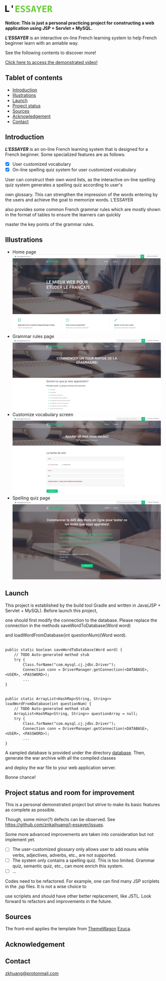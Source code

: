 # ![L'ESSAYER](Lessayer/lib/src/resources/images/logo.png)

**Notice: This is just a personal practicing project for constructing a web application using JSP + Servlet + MySQL.**

***L'ESSAYER*** is an interactive on-line French learning system to help French beginner learn with an amiable way.

See the following contents to discover more!

[Click here to access the demonstrated video!](l_essayer_demo.mp4)

## Tablet of contents
* [Introduction](#introduction)
* [Illustrations](#illustrations)
* [Launch](#launch)
* [Project status](#project-status-and-room-for-improvement)
* [Sources](#sources)
* [Acknowledgement](#acknowledgement)
* [Contact](#contact)

## Introduction

***L'ESSAYER*** is an on-line French learning system that is designed for a French beginner. Some specialized features are as follows:

- [x] User customized vocabulary
- [x] On-line spelling quiz system for user customized vocabulary

User can construct their own word lists, as the interactive on-line spelling quiz system generates a spelling quiz according to user's 

own glossary. This can strengthen the impression of the words entering by the users and achieve the goal to memorize words. L'ESSAYER 

also provides some common French grammar rules which are mostly shown in the format of tables to ensure the learners can quickly 

master the key points of the grammar rules. 

## Illustrations
- Home page
![homepage.png](illustrations/homepage.png)
- Grammar rules page
![grammar_rules.png](illustrations/grammar_rules.png)
- Customize vocabulary screen
![add_new_word.png](illustrations/add_new_word.png)
- Spelling quiz page
![spelling_quiz.png](illustrations/spelling_quiz.png)

## Launch

This project is established by the build tool Gradle and written in Java(JSP + Servlet + MySQL). Before launch this project, 

one should first modify the connection to the database. Please replace the connection in the methods saveWordToDatabase(Word word) 

and loadWordFromDatabase(int questionNum)(Word word).

```

public static boolean saveWordToDatabase(Word word) {
	// TODO Auto-generated method stub
	try {
		Class.forName("com.mysql.cj.jdbc.Driver");
		Connection conn = DriverManager.getConnection(<DATABASE>, <USER>, <PASSWORD>);
		...
}
```
```

public static ArrayList<HashMap<String, String>> loadWordFromDatabase(int questionNum) {
	// TODO Auto-generated method stub
	ArrayList<HashMap<String, String>> questionArray = null;
	try {
		Class.forName("com.mysql.cj.jdbc.Driver");
		Connection conn = DriverManager.getConnection(<DATABASE>, <USER>, <PASSWORD>);
		...
}
```

A sampled database is provided under the directory [database](database). Then, generate the war archive with all the compiled classes

 and deploy the war file to your web application server.

Bonne chance!

## Project status and room for improvement

This is a personal demonstrated project but strive to  make its basic features as complete as possible.

Though, some minor(?) defects can be observed. See https://github.com/znkaihuang/l-essayer/issues.

Some more advanced improvements are taken into consideration but not implement yet.

- [ ] The user-customized glossary only allows user to add nouns while verbs, adjectives, adverbs, etc., are not supported.
- [ ] The system only contains a spelling quiz. This is too limited. Grammar quiz, semantic quiz, etc., can more enrich this system.
- [ ] ...

Codes need to be refactored. For example, one can find many JSP scriplets in the .jsp files. It is not a wise choice to 

use scriplets and should have other better replacement, like JSTL. Look forward to refactors and improvements in the future.

## Sources

The front-end applies the template from [ThemeWagon](https://themewagon.com/) [Ezuca](https://themewagon.com/themes/free-html5-education-template-ezuca/).

## Acknowledgement

## Contact

zkhuang@protonmail.com
